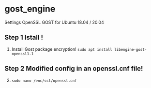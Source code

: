 # gost_engine
Settings OpenSSL GOST for Ubuntu 18.04 / 20.04

## Step 1 Istall !
1. Install Gost package encryption! `sudo apt install libengine-gost-openssl1.1`

## Step 2 Modified config in an openssl.cnf file!
2. `sudo nano /enc/ssl/openssl.cnf`

